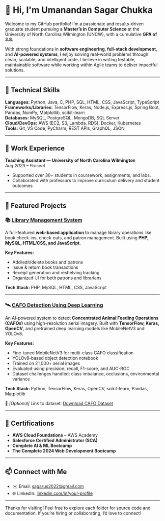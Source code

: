 # 👋 Hi, I'm Umanandan Sagar Chukka

Welcome to my GitHub portfolio! I'm a passionate and results-driven graduate student pursuing a **Master’s in Computer Science** at the University of North Carolina Wilmington (UNCW), with a cumulative **GPA of 3.8**.

With strong foundations in **software engineering**, **full-stack development**, and **AI-powered systems**, I enjoy solving real-world problems through clean, scalable, and intelligent code. I believe in writing testable, maintainable software while working within Agile teams to deliver impactful solutions.

---

## 🔧 Technical Skills

**Languages:** Python, Java, C, PHP, SQL, HTML, CSS, JavaScript, TypeScript  
**Frameworks/Libraries:** TensorFlow, Keras, Node.js, Express.js, Spring Boot, Pandas, NumPy, Matplotlib, scikit-learn  
**Databases:** MySQL, PostgreSQL, MongoDB, SQL Server  
**Cloud/DevOps:** AWS (EC2, S3, Lambda, RDS), Docker, Kubernetes  
**Tools:** Git, VS Code, PyCharm, REST APIs, GraphQL, JSON

---

## 💼 Work Experience

**Teaching Assistant — University of North Carolina Wilmington**  
*Aug 2023 – Present*  
- Supported over 30+ students in coursework, assignments, and labs.
- Collaborated with professors to improve curriculum delivery and student outcomes.

---

## 📂 Featured Projects

### 📚 [Library Management System](./Library-Management-System)

A full-featured **web-based application** to manage library operations like book check-ins, check-outs, and patron management. Built using **PHP, MySQL, HTML/CSS, and JavaScript**.

**Key Features:**
- Add/edit/delete books and patrons
- Issue & return book transactions
- Receipt generation and reshelving tracking
- Organized UI for both patrons and librarians

**Tech Stack:** PHP, MySQL, HTML, CSS, JavaScript

---

### 🛰️ [CAFO Detection Using Deep Learning](./CAFO-Detection)

An AI-powered system to detect **Concentrated Animal Feeding Operations (CAFOs)** using high-resolution aerial imagery. Built with **TensorFlow, Keras, OpenCV**, and pretrained deep learning models like MobileNetV3 and YOLOv8.

**Key Features:**
- Fine-tuned MobileNetV3 for multi-class CAFO classification
- YOLOv8-based object detection notebook
- Trained on 21,000+ aerial images
- Evaluated using precision, recall, F1-score, and AUC-ROC
- Dataset challenges handled: class imbalance, occlusions, environmental variance

**Tech Stack:** Python, TensorFlow, Keras, OpenCV, scikit-learn, Pandas, Matplotlib

📎 *[Optional]* Link to dataset: [Download CAFO Dataset](https://your-link.com)

---

## 🧠 Certifications

- **AWS Cloud Foundations** – AWS Academy  
- **Salesforce Certified Administrator (SCA)**  
- **Complete AI & ML Bootcamp**  
- **The Complete 2024 Web Development Bootcamp**

---

## 📫 Connect with Me

- ✉️ Email: [sagarus2022@gmail.com](mailto:sagarus2022@gmail.com)
- 🌐 LinkedIn: [linkedin.com/in/your-profile](https://linkedin.com/in/your-profile)

---

Thanks for visiting! Feel free to explore each folder for source code and documentation. If you’re hiring or collaborating, I’d love to connect!
